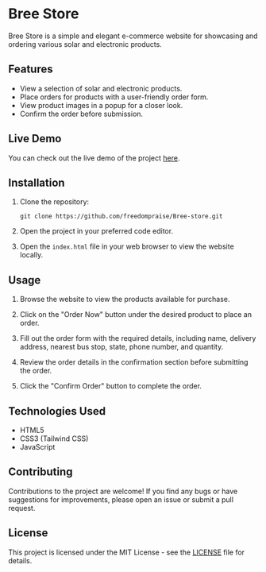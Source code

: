 
# Bree Store

Bree Store is a simple and elegant e-commerce website for showcasing and ordering various solar and electronic products.

## Features

- View a selection of solar and electronic products.
- Place orders for products with a user-friendly order form.
- View product images in a popup for a closer look.
- Confirm the order before submission.

## Live Demo

You can check out the live demo of the project [here](https://freedompraise.github.io/Bree-store).

## Installation

1. Clone the repository:

   ```
   git clone https://github.com/freedompraise/Bree-store.git
   ```

2. Open the project in your preferred code editor.

3. Open the `index.html` file in your web browser to view the website locally.

## Usage

1. Browse the website to view the products available for purchase.

2. Click on the "Order Now" button under the desired product to place an order.

3. Fill out the order form with the required details, including name, delivery address, nearest bus stop, state, phone number, and quantity.

4. Review the order details in the confirmation section before submitting the order.

5. Click the "Confirm Order" button to complete the order.

## Technologies Used

- HTML5
- CSS3 (Tailwind CSS)
- JavaScript

## Contributing

Contributions to the project are welcome! If you find any bugs or have suggestions for improvements, please open an issue or submit a pull request.

## License

This project is licensed under the MIT License - see the [LICENSE](https://opensource.org/license/mit/) file for details.
